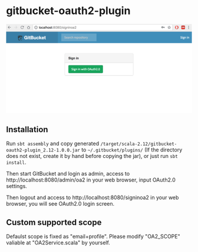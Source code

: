 gitbucket-oauth2-plugin
========
![alt demo_png](ScreenShot.png)

## Installation
Run `sbt assembly` and copy generated `/target/scala-2.12/gitbucket-oauth2-plugin_2.12-1.0.0.jar` to `~/.gitbucket/plugins/` (If the directory does not exist, create it by hand before copying the jar), or just run `sbt install`.

Then start GitBucket and login as admin, access to http://localhost:8080/admin/oa2 in your web browser, input OAuth2.0 settings.

Then logout and access to http://localhost:8080/signinoa2 in your web browser, you will see OAuth2.0 login screen.

## Custom supported scope
Defaulst scope is fixed as "email+profile". Please modify "OA2_SCOPE" valiable at "OA2Service.scala" by yourself.
